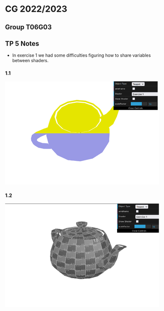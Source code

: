 # CG 2022/2023

## Group T06G03

## TP 5 Notes

- In exercise 1 we had some difficulties figuring how to share variables between shaders.

### 1.1

![Screenshot 1](screenshots/cg-t06g03-tp5-1.png)

### 1.2

![Screenshot 2](screenshots/cg-t06g03-tp5-2.png)